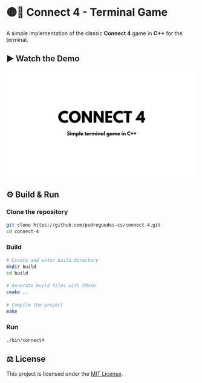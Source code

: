 # 🟡🔴 Connect 4 - Terminal Game

A simple implementation of the classic **Connect 4** game in **C++** for the terminal.  

## ▶️ Watch the Demo
[![Connect 4 - Demo](assets/thumbnail.png)](https://youtu.be/HOrA5nEC7xU)

## ⚙️ Build & Run

### Clone the repository  
```bash
git clone https://github.com/pedroguedes-cs/connect-4.git
cd connect-4
```
### Build
```bash
# Create and enter build directory
mkdir build
cd build

# Generate build files with CMake
cmake ..

# Compile the project
make
```
### Run
```bash
./bin/connect4
```

## ⚖️ License
This project is licensed under the [MIT License](LICENSE).

